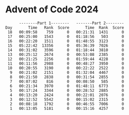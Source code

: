 # Advent of Code 2024

          --------Part 1--------   -------Part 2--------
    Day       Time   Rank  Score       Time  Rank  Score
     18   00:09:58    759      0   00:21:31  1431      0
     17   00:25:00   1543      0   01:18:56   503      0
     16   00:22:20   1511      0   01:48:55  3123      0
     15   05:22:42  13356      0   05:36:39  7026      0
     14   00:31:02   3596      0   01:18:44  3810      0
     13   00:25:12   2674      0   00:53:08  2385      0
     12   00:21:25   2256      0   01:59:44  4228      0
     11   00:11:56   2988      0   00:48:27  3950      0
     10   00:20:55   3190      0   00:22:22  2522      0
      9   00:21:02   2151      0   01:32:04  4467      0
      8   00:21:50   2838      0   00:31:54  2855      0
      7   00:07:02    816      0   00:08:50   585      0
      6   00:21:34   3970      0   01:48:11  6773      0
      5   00:17:24   3344      0   00:28:52  2885      0
      4   00:13:20   2424      0   00:22:01  2076      0
      3   00:12:52   5542      0   00:15:02  2315      0
      2   00:08:18   1792      0   00:46:55  7006      0
      1   00:13:05   5181      0   00:15:16  4257      0
